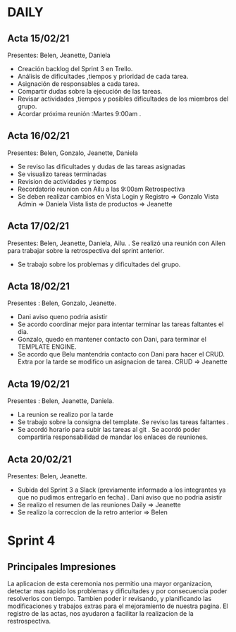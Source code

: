 # DAILY

## Acta 15/02/21
Presentes: Belen, Jeanette, Daniela
- Creación backlog del Sprint 3 en Trello.
- Análisis de dificultades ,tiempos y prioridad de cada tarea.
- Asignación de responsables a cada tarea.
- Compartir dudas sobre la ejecución de las tareas.
- Revisar actividades ,tiempos y posibles dificultades de los
miembros del grupo.
- Acordar próxima reunión :Martes 9:00am .

## Acta 16/02/21
Presentes: Belen, Gonzalo, Jeanette, Daniela
- Se reviso las dificultades y dudas de las tareas asignadas
- Se visualizo tareas terminadas
- Revision de actividades y tiempos
- Recordatorio reunion con Ailu a las 9:00am Retrospectiva
- Se deben realizar cambios en
Vista Login y Registro => Gonzalo
Vista Admin => Daniela
Vista lista de productos => Jeanette

## Acta 17/02/21
Presentes: Belen, Jeanette, Daniela, Ailu.
. Se realizó una reunión con Ailen para trabajar sobre la
retrospectiva del sprint anterior.
- Se trabajo sobre los problemas y dificultades del grupo.

## Acta 18/02/21
Presentes : Belen, Gonzalo, Jeanette.
- Dani aviso queno podria asistir
- Se acordo coordinar mejor para intentar terminar las tareas
faltantes el dia.
- Gonzalo, quedo en mantener contacto con Dani, para terminar
el TEMPLATE ENGINE.
- Se acordo que Belu mantendria contacto con Dani para hacer
el CRUD.
Extra por la tarde se modifico un asignacion de tarea.
CRUD => Jeanette

## Acta 19/02/21
Presentes : Belen, Jeanette, Daniela.
- La reunion se realizo por la tarde
- Se trabajo sobre la consigna del template. Se reviso las tareas
faltantes .
- Se acordó horario para subir las tareas al git . Se acordó poder
compartirla responsabilidad de mandar los enlaces de
reuniones.

## Acta 20/02/21
Presentes: Belen, Jeanette.
- Subida del Sprint 3 a Slack (previamente informado a los
integrantes ya que no pudimos entregarlo en fecha)
. Dani aviso que no podria asistir
- Se realizo el resumen de las reuniones Daily => Jeanette
- Se realizo la correccion de la retro anterior => Belen

# Sprint 4 

## Principales Impresiones 

La aplicacion de esta ceremonia nos permitio una mayor organizacion, detectar mas rapido los problemas y dificultades y por consecuencia poder resolverlos con tiempo.
Tambien poder ir revisando, y planificando las modificaciones y trabajos extras para el mejoramiento de nuestra pagina.
El registro de las actas, nos ayudaron a facilitar la realizacion de la restrospectiva.
